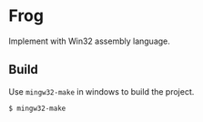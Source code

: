 # Frog

Implement with Win32 assembly language.

## Build

Use `mingw32-make` in windows to build the project.

```bash
$ mingw32-make
```